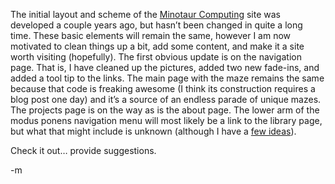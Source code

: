 <p>The initial layout and scheme of the <a href="http://www.minotaurcomputing.com">Minotaur Computing</a> site was developed a couple years ago, but hasn&#8217;t been changed in quite a long time.  These basic elements will remain the same, however I am now motivated to clean things up a bit, add some content, and make it a site worth visiting (hopefully).  The first obvious update is on the navigation page.  That is, I have cleaned up the pictures, added two new fade-ins, and added a tool tip to the links.  The main page with the maze remains the same because that code is freaking awesome (I think its construction requires a blog post one day) and it&#8217;s a source of an endless parade of unique mazes.  The projects page is on the way as is the about page.  The lower arm of the modus ponens navigation menu will most likely be a link to the library page, but what that might include is unknown (although I have a <a href="http://modus-ponens.minotaurcomputing.com/blog/2005/01/nothing-to-see-here.php">few ideas</a>).<br />

Check it out&#8230; provide suggestions.</p>
<p>-m
</p>